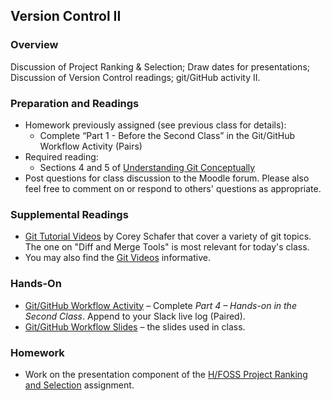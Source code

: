 ## Version Control II

### Overview

Discussion of Project Ranking & Selection; Draw dates for presentations; Discussion of Version Control readings; git/GitHub activity II.

### Preparation and Readings

- Homework previously assigned (see previous class for details):
  * Complete “Part 1 - Before the Second Class” in the Git/GitHub
    Workflow Activity (Pairs)
- Required reading:
  * Sections 4 and 5 of [Understanding Git
    Conceptually](https://www.sbf5.com/~cduan/technical/git/)
- Post questions for class discussion to the Moodle forum. Please also
  feel free to comment on or respond to others' questions as
  appropriate.

### Supplemental Readings

- [Git Tutorial
  Videos](https://www.youtube.com/playlist?list=PL-osiE80TeTuRUfjRe54Eea17-YfnOOAx)
  by Corey Schafer that cover a variety of git topics. The one on
  "Diff and Merge Tools" is most relevant for today's class.
- You may also find the [Git Videos](https://git-scm.com/videos)
  informative.

### Hands-On

- [Git/GitHub Workflow Activity](07-gitActivity.md) &ndash; Complete *Part 4 &ndash; Hands-on in the Second Class*. Append to your Slack live log (Paired).
- [Git/GitHub Workflow Slides](07-GitHub-Slides.pptx) &ndash;  the slides used in class.

### Homework

- Work on the presentation component of the [H/FOSS Project Ranking
  and Selection](projSelectionAsst.md) assignment.
